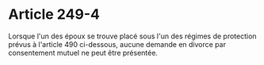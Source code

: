 # Article 249-4

Lorsque l'un des époux se trouve placé sous l'un des régimes de protection prévus à l'article 490 ci-dessous, aucune demande en divorce par consentement mutuel ne peut être présentée.